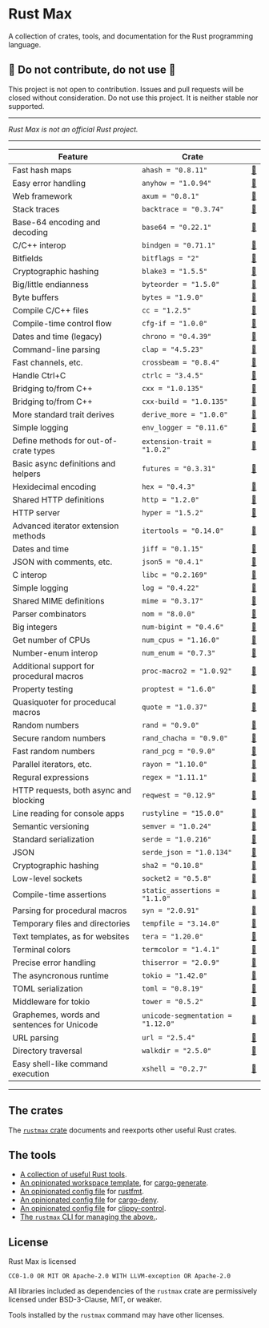 # Rust Max

A collection of crates, tools, and documentation for the Rust programming language.


## 🚧 Do not contribute, do not use 🚧

This project is not open to contribution.
Issues and pull requests will be closed without consideration.
Do not use this project.
It is neither stable nor supported.

---

*Rust Max is not an official Rust project.*

---

| Feature | Crate | |
|-|-|-|
| Fast hash maps | `ahash = "0.8.11"` | [📖](https://docs.rs/ahash/0.8.11/ahash) |
| Easy error handling | `anyhow = "1.0.94"` | [📖](https://docs.rs/anyhow/1.0.94/anyhow) |
| Web framework | `axum = "0.8.1"` | [📖](https://docs.rs/axum/0.8.1/axum) |
| Stack traces | `backtrace = "0.3.74"` | [📖](https://docs.rs/backtrace/0.3.74/backtrace) |
| Base-64 encoding and decoding | `base64 = "0.22.1"` | [📖](https://docs.rs/base64/0.22.1/base64) |
| C/C++ interop | `bindgen = "0.71.1"` | [📖](https://docs.rs/bindgen/0.71.1/bindgen) |
| Bitfields | `bitflags = "2"` | [📖](https://docs.rs/bitflags/2/bitflags) |
| Cryptographic hashing | `blake3 = "1.5.5"` | [📖](https://docs.rs/blake3/1.5.5/blake3) |
| Big/little endianness | `byteorder = "1.5.0"` | [📖](https://docs.rs/byteorder/1.5.0/byteorder) |
| Byte buffers | `bytes = "1.9.0"` | [📖](https://docs.rs/bytes/1.9.0/bytes) |
| Compile C/C++ files | `cc = "1.2.5"` | [📖](https://docs.rs/cc/1.2.5/cc) |
| Compile-time control flow | `cfg-if = "1.0.0"` | [📖](https://docs.rs/cfg-if/1.0.0/cfg_if) |
| Dates and time (legacy) | `chrono = "0.4.39"` | [📖](https://docs.rs/chrono/0.4.39/chrono) |
| Command-line parsing | `clap = "4.5.23"` | [📖](https://docs.rs/clap/4.5.23/clap) |
| Fast channels, etc. | `crossbeam = "0.8.4"` | [📖](https://docs.rs/crossbeam/0.8.4/crossbeam) |
| Handle Ctrl+C | `ctrlc = "3.4.5"` | [📖](https://docs.rs/ctrlc/3.4.5/ctrlc) |
| Bridging to/from C++ | `cxx = "1.0.135"` | [📖](https://docs.rs/cxx/1.0.135/cxx) |
| Bridging to/from C++ | `cxx-build = "1.0.135"` | [📖](https://docs.rs/cxx-build/1.0.135/cxx_build) |
| More standard trait derives | `derive_more = "1.0.0"` | [📖](https://docs.rs/derive_more/1.0.0/derive_more) |
| Simple logging | `env_logger = "0.11.6"` | [📖](https://docs.rs/env_logger/0.11.6/env_logger) |
| Define methods for out-of-crate types | `extension-trait = "1.0.2"` | [📖](https://docs.rs/extension-trait/1.0.2/extension_trait) |
| Basic async definitions and helpers | `futures = "0.3.31"` | [📖](https://docs.rs/futures/0.3.31/futures) |
| Hexidecimal encoding | `hex = "0.4.3"` | [📖](https://docs.rs/hex/0.4.3/hex) |
| Shared HTTP definitions | `http = "1.2.0"` | [📖](https://docs.rs/http/1.2.0/http) |
| HTTP server | `hyper = "1.5.2"` | [📖](https://docs.rs/hyper/1.5.2/hyper) |
| Advanced iterator extension methods | `itertools = "0.14.0"` | [📖](https://docs.rs/itertools/0.14.0/itertools) |
| Dates and time | `jiff = "0.1.15"` | [📖](https://docs.rs/jiff/0.1.15/jiff) |
| JSON with comments, etc. | `json5 = "0.4.1"` | [📖](https://docs.rs/json5/0.4.1/json5) |
| C interop | `libc = "0.2.169"` | [📖](https://docs.rs/libc/0.2.169/libc) |
| Simple logging | `log = "0.4.22"` | [📖](https://docs.rs/log/0.4.22/log) |
| Shared MIME definitions | `mime = "0.3.17"` | [📖](https://docs.rs/mime/0.3.17/mime) |
| Parser combinators | `nom = "8.0.0"` | [📖](https://docs.rs/nom/8.0.0/nom) |
| Big integers | `num-bigint = "0.4.6"` | [📖](https://docs.rs/num-bigint/0.4.6/num_bigint) |
| Get number of CPUs | `num_cpus = "1.16.0"` | [📖](https://docs.rs/num_cpus/1.16.0/num_cpus) |
| Number-enum interop | `num_enum = "0.7.3"` | [📖](https://docs.rs/num_enum/0.7.3/num_enum) |
| Additional support for procedural macros | `proc-macro2 = "1.0.92"` | [📖](https://docs.rs/proc-macro2/1.0.92/proc_macro2) |
| Property testing | `proptest = "1.6.0"` | [📖](https://docs.rs/proptest/1.6.0/proptest) |
| Quasiquoter for proceducal macros | `quote = "1.0.37"` | [📖](https://docs.rs/quote/1.0.37/quote) |
| Random numbers | `rand = "0.9.0"` | [📖](https://docs.rs/rand/0.9.0/rand) |
| Secure random numbers | `rand_chacha = "0.9.0"` | [📖](https://docs.rs/rand_chacha/0.9.0/rand_chacha) |
| Fast random numbers | `rand_pcg = "0.9.0"` | [📖](https://docs.rs/rand_pcg/0.9.0/rand_pcg) |
| Parallel iterators, etc. | `rayon = "1.10.0"` | [📖](https://docs.rs/rayon/1.10.0/rayon) |
| Regural expressions | `regex = "1.11.1"` | [📖](https://docs.rs/regex/1.11.1/regex) |
| HTTP requests, both async and blocking | `reqwest = "0.12.9"` | [📖](https://docs.rs/reqwest/0.12.9/reqwest) |
| Line reading for console apps | `rustyline = "15.0.0"` | [📖](https://docs.rs/rustyline/15.0.0/rustyline) |
| Semantic versioning | `semver = "1.0.24"` | [📖](https://docs.rs/semver/1.0.24/semver) |
| Standard serialization | `serde = "1.0.216"` | [📖](https://docs.rs/serde/1.0.216/serde) |
| JSON | `serde_json = "1.0.134"` | [📖](https://docs.rs/serde_json/1.0.134/serde_json) |
| Cryptographic hashing | `sha2 = "0.10.8"` | [📖](https://docs.rs/sha2/0.10.8/sha2) |
| Low-level sockets | `socket2 = "0.5.8"` | [📖](https://docs.rs/socket2/0.5.8/socket2) |
| Compile-time assertions | `static_assertions = "1.1.0"` | [📖](https://docs.rs/static_assertions/1.1.0/static_assertions) |
| Parsing for procedural macros | `syn = "2.0.91"` | [📖](https://docs.rs/syn/2.0.91/syn) |
| Temporary files and directories | `tempfile = "3.14.0"` | [📖](https://docs.rs/tempfile/3.14.0/tempfile) |
| Text templates, as for websites | `tera = "1.20.0"` | [📖](https://docs.rs/tera/1.20.0/tera) |
| Terminal colors | `termcolor = "1.4.1"` | [📖](https://docs.rs/termcolor/1.4.1/termcolor) |
| Precise error handling | `thiserror = "2.0.9"` | [📖](https://docs.rs/thiserror/2.0.9/thiserror) |
| The asyncronous runtime | `tokio = "1.42.0"` | [📖](https://docs.rs/tokio/1.42.0/tokio) |
| TOML serialization | `toml = "0.8.19"` | [📖](https://docs.rs/toml/0.8.19/toml) |
| Middleware for tokio | `tower = "0.5.2"` | [📖](https://docs.rs/tower/0.5.2/tower) |
| Graphemes, words and sentences for Unicode | `unicode-segmentation = "1.12.0"` | [📖](https://docs.rs/unicode-segmentation/1.12.0/unicode_segmentation) |
| URL parsing | `url = "2.5.4"` | [📖](https://docs.rs/url/2.5.4/url) |
| Directory traversal | `walkdir = "2.5.0"` | [📖](https://docs.rs/walkdir/2.5.0/walkdir) |
| Easy shell-like command execution | `xshell = "0.2.7"` | [📖](https://docs.rs/xshell/0.2.7/xshell) |


---

## The crates

The [`rustmax` crate](https://docs.rs/rustmax)
documents and reexports other useful Rust crates.


## The tools

- [A collection of useful Rust tools](book/src/tools.md).
- [An opinionated workspace template](template),
  for [cargo-generate](https://github.com/cargo-generate/cargo-generate).
- [An opinionated config file](rustfmt.toml)
  for [rustfmt](https://github.com/rust-lang/rustfmt).
- [An opinionated config file](deny.toml)
  for [cargo-deny](https://github.com/EmbarkStudios/cargo-deny).
- [An opinionated config file](clippy-control.toml)
  for [clippy-control](https://github.com/brson/clippy-control).
- [The `rustmax` CLI for managing the above.](https://docs.rs/rustmax-cli).


## License

Rust Max is licensed

    CC0-1.0 OR MIT OR Apache-2.0 WITH LLVM-exception OR Apache-2.0

All libraries included as dependencies of the `rustmax` crate
are permissively licensed under BSD-3-Clause, MIT, or weaker.

Tools installed by the `rustmax` command may have other licenses.
